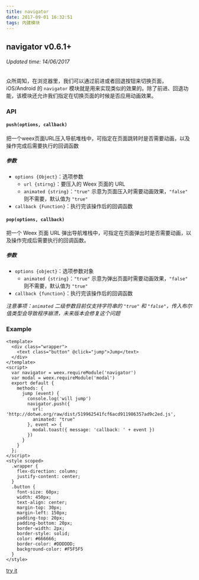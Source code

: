 ```yaml
---
title: navigator
date: 2017-09-01 16:32:51
tags: 内建模块
---
```


## navigator v0.6.1+
###### Updated time: 14/06/2017


众所周知，在浏览器里，我们可以通过前进或者回退按钮来切换页面，iOS/Android 的 `navigator` 模块就是用来实现类似的效果的。除了前进、回退功能，该模块还允许我们指定在切换页面的时候是否应用动画效果。

### API
#### `push(options, callback)`
把一个weex页面URL压入导航堆栈中，可指定在页面跳转时是否需要动画，以及操作完成后需要执行的回调函数

##### 参数
* `options {Object}`：选项参数
  * `url {stirng}`：要压入的 Weex 页面的 URL
  * `animated {string}`：`"true"` 示意为页面压入时需要动画效果，`"false"` 则不需要，默认值为 `"true"`
* `callback {Function}`：执行完该操作后的回调函数

#### `pop(options, callback)`
把一个 Weex 页面 URL 弹出导航堆栈中，可指定在页面弹出时是否需要动画，以及操作完成后需要执行的回调函数。

##### 参数
* `options {object}`：选项参数对象
  * `animated {string}`：`"true"` 示意为弹出页面时需要动画效果，`"false"` 则不需要，默认值为 `"true"`
* `callback {function}`：执行完该操作后的回调函数

*注意事项：`animated` 二级参数目前仅支持字符串的 `"true"` 和 `"false"`，传入布尔值类型会导致程序崩溃，未来版本会修复这个问题*

### Example
```
<template>
  <div class="wrapper">
    <text class="button" @click="jump">Jump</text>
  </div>
</template>
<script>
  var navigator = weex.requireModule('navigator')
  var modal = weex.requireModule('modal')
  export default {
    methods: {
      jump (event) {
        console.log('will jump')
        navigator.push({
          url: 'http://dotwe.org/raw/dist/519962541fcf6acd911986357ad9c2ed.js',
          animated: "true"
        }, event => {
          modal.toast({ message: 'callback: ' + event })
        })
      }
    }
  };
</script>
<style scoped>
  .wrapper {
    flex-direction: column;
    justify-content: center;
  }
  .button {
    font-size: 60px;
    width: 450px;
    text-align: center;
    margin-top: 30px;
    margin-left: 150px;
    padding-top: 20px;
    padding-bottom: 20px;
    border-width: 2px;
    border-style: solid;
    color: #666666;
    border-color: #DDDDDD;
    background-color: #F5F5F5
  }
</style>
```
[try it](http://dotwe.org/vue/5c670b07735ee6d08de5c8eb93f91f11)